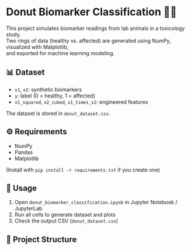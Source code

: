 # Donut Biomarker Classification 🍩🧪

This project simulates biomarker readings from lab animals in a toxicology study.  
Two rings of data (healthy vs. affected) are generated using NumPy, visualized with Matplotlib,  
and exported for machine learning modeling.

## 📊 Dataset
- `x1`, `x2`: synthetic biomarkers  
- `y`: label (0 = healthy, 1 = affected)  
- `x1_squared`, `x2_cubed`, `x1_times_x2`: engineered features  

The dataset is stored in `donut_dataset.csv`.

## ⚙️ Requirements
- NumPy  
- Pandas  
- Matplotlib  

(Install with `pip install -r requirements.txt` if you create one)

## 🚀 Usage
1. Open `donut_biomarker_classification.ipynb` in Jupyter Notebook / JupyterLab  
2. Run all cells to generate dataset and plots  
3. Check the output CSV (`donut_dataset.csv`)

## 📂 Project Structure
